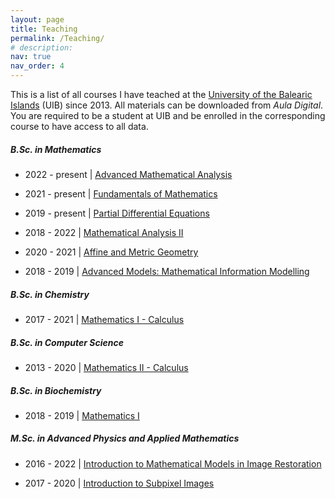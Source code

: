 ```yaml
---
layout: page
title: Teaching
permalink: /Teaching/
# description:
nav: true
nav_order: 4
---
```


This is a list of all courses I have teached at the [University of the Balearic Islands](https://uib.eu) (UIB) since 2013. All materials can be downloaded from <em>Aula Digital</em>. You are required to be a student at UIB and be enrolled in the corresponding course to have access to all data.

<div class="projects">
<h5 class="category">B.Sc. in Mathematics</h5>
</div>

* 2022 - present | [Advanced Mathematical Analysis](https://www.uib.eu/Learn/estudis-de-grau/grau/matematiques/GMA2-P/20585/index.html)

* 2021 - present | [Fundamentals of Mathematics](https://www.uib.eu/Learn/estudis-de-grau/grau/matematiques/GMA2-P/20572/index.html)

* 2019 - present | [Partial Differential Equations](https://www.uib.eu/Learn/estudis-de-grau/grau/matematiques/GMA2-P/20327/index.html)

* 2018 - 2022 | [Mathematical Analysis II](https://www.uib.eu/Learn/estudis-de-grau/grau/matematiques/GMA2-P/20574/index.html)

* 2020 - 2021 | [Affine and Metric Geometry](https://www.uib.eu/Learn/estudis-de-grau/grau/matematiques/GMA2-P/20318/index.html)

* 2018 - 2019 | [Advanced Models: Mathematical Information Modelling](https://www.uib.eu/Learn/estudis-de-grau/grau/matematiques/GMA2-P/assignatures.html)

<div class="projects">
<h5 class="category">B.Sc. in Chemistry</h5>
</div>

* 2017 - 2021 | [Mathematics I - Calculus](https://www.uib.eu/Learn/estudis-de-grau/grau/quimica/GQUI-P/21457/index.html)


<div class="projects">
<h5 class="category">B.Sc. in Computer Science</h5>
</div>

* 2013 - 2020 | [Mathematics II - Calculus](https://www.uib.eu/Learn/estudis-de-grau/grau/informatica/GIN3-P/20301/index.html)

<div class="projects">
<h5 class="category">B.Sc. in Biochemistry</h5>
</div>

* 2018 - 2019 | [Mathematics I](https://www.uib.eu/Learn/estudis-de-grau/grau/bioquimica/GBIQ-P/21545/index.html)

<div class="projects">
<h5 class="category">M.Sc. in Advanced Physics and Applied Mathematics</h5>
</div>

* 2016 - 2022 | [Introduction to Mathematical Models in Image Restoration](https://www.uib.eu/Learn/estudis-de-master/master/MFMA/11301/index.html)

* 2017 - 2020 | [Introduction to Subpixel Images](https://www.uib.eu/Learn/estudis-de-master/master/MFMA/11303/index.html)
